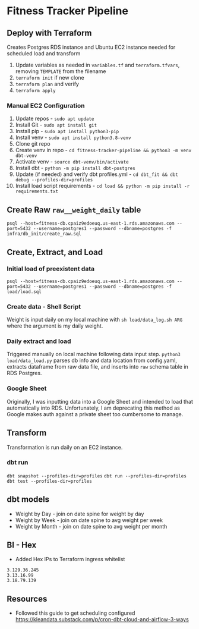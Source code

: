 # Fitness Tracker Pipeline

## Deploy with Terraform
Creates Postgres RDS instance and Ubuntu EC2 instance needed for scheduled load and transform
1. Update variables as needed in `variables.tf` and `terraform.tfvars`, removing `TEMPLATE` from the filename
2. `terraform init` if new clone
3. `terraform plan` and verify
4. `terraform apply`

### Manual EC2 Configuration
1. Update repos - `sudo apt update`
2. Install Git - `sudo apt install git`
3. Install pip - `sudo apt install python3-pip`
4. Install venv - `sudo apt install python3.8-venv`
5. Clone git repo
6. Create venv in repo - `cd fitness-tracker-pipeline && python3 -m venv dbt-venv`
7. Activate venv - `source dbt-venv/bin/activate`
8. Install dbt - `python -m pip install dbt-postgres`
9. Update (if needed) and verify dbt profiles.yml - `cd dbt_fit && dbt debug --profiles-dir=profiles`
10. Install load script requirements - `cd load && python -m pip install -r requirements.txt`

## Create Raw `raw__weight_daily` table
`psql --host=fitness-db.cpaiz9edoeuq.us-east-1.rds.amazonaws.com --port=5432 --username=postgres1 --password --dbname=postgres -f infra/db_init/create_raw.sql`

## Create, Extract, and Load
### Initial load of preexistent data
`psql --host=fitness-db.cpaiz9edoeuq.us-east-1.rds.amazonaws.com --port=5432 --username=postgres1 --password --dbname=postgres -f load/load.sql`

### Create data - Shell Script
Weight is input daily on my local machine with `sh load/data_log.sh ARG` where the argument is my daily weight.

### Daily extract and load
Triggered manually on local machine following data input step. `python3 load/data_load.py` parses db info and data location from config.yaml, extracts dataframe from raw data file, and inserts into `raw` schema table in RDS Postgres. 

### Google Sheet
Originally, I was inputting data into a Google Sheet and intended to load that automatically into RDS. Unfortunately, I am deprecating this method as Google makes auth against a private sheet too cumbersome to manage. 

## Transform
Transformation is run daily on an EC2 instance. 

### dbt run
`dbt snapshot --profiles-dir=profiles`
`dbt run --profiles-dir=profiles`
`dbt test --profiles-dir=profiles`

## dbt models
* Weight by Day - join on date spine for weight by day
* Weight by Week - join on date spine to avg weight per week
* Weight by Month - join on date spine to avg weight per month

## BI - Hex
* Added Hex IPs to Terraform ingress whitelist
```
3.129.36.245
3.13.16.99
3.18.79.139
```
## Resources
* Followed this guide to get scheduling configured https://kleandata.substack.com/p/cron-dbt-cloud-and-airflow-3-ways